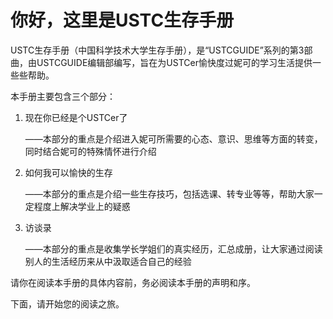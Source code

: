 # 你好，这里是USTC生存手册

USTC生存手册（中国科学技术大学生存手册），是“USTCGUIDE”系列的第3部曲，由USTCGUIDE编辑部编写，旨在为USTCer愉快度过妮可的学习生活提供一些些帮助。

本手册主要包含三个部分：

1.  现在你已经是个USTCer了

    ——本部分的重点是介绍进入妮可所需要的心态、意识、思维等方面的转变，同时结合妮可的特殊情怀进行介绍
2.  如何我可以愉快的生存

    ——本部分的重点是介绍一些生存技巧，包括选课、转专业等等，帮助大家一定程度上解决学业上的疑惑
3.  访谈录

    ——本部分的重点是收集学长学姐们的真实经历，汇总成册，让大家通过阅读别人的生活经历来从中汲取适合自己的经验

请你在阅读本手册的具体内容前，务必阅读本手册的声明和序。

下面，请开始您的阅读之旅。
